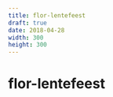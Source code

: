 ```yaml
---
title: flor-lentefeest
draft: true
date: 2018-04-28
width: 300
height: 300
---
```

# flor-lentefeest
